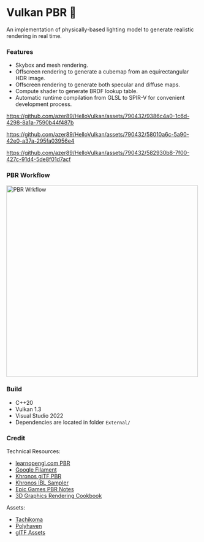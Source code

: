 # Vulkan PBR 🌋

An implementation of physically-based lighting model to generate realistic rendering in real time.

### Features
* Skybox and mesh rendering.
* Offscreen rendering to generate a cubemap from an equirectangular HDR image.
* Offscreen rendering to generate both specular and diffuse maps.
* Compute shader to generate BRDF lookup table.
* Automatic runtime compilation from GLSL to SPIR-V for convenient development process.

https://github.com/azer89/HelloVulkan/assets/790432/9386c4a0-1c6d-4298-8a1a-7590b44f487b

https://github.com/azer89/HelloVulkan/assets/790432/58010a6c-5a90-42e0-a37a-295fa03956e4

https://github.com/azer89/HelloVulkan/assets/790432/582930b8-7f00-427c-91d4-5de8f01d7acf

### PBR Workflow

<img width="500" alt="PBR Wrkflow" src="https://github.com/azer89/HelloVulkan/assets/790432/97d9a5bd-d713-4ee7-8ce3-fd2fd71f262a">

### Build
* C++20
* Vulkan 1.3
* Visual Studio 2022
* Dependencies are located in folder `External/` 

### Credit
Technical Resources:
* [learnopengl.com PBR](https://learnopengl.com/PBR/Theory)
* [Google Filament](https://google.github.io/filament/Filament.html)
* [Khronos glTF PBR](https://github.com/SaschaWillems/Vulkan-glTF-PBR)
* [Khronos IBL Sampler](https://github.com/KhronosGroup/glTF-IBL-Sampler)
* [Epic Games PBR Notes](https://blog.selfshadow.com/publications/s2013-shading-course/karis/s2013_pbs_epic_notes_v2.pdf)
* [3D Graphics Rendering Cookbook](https://github.com/PacktPublishing/3D-Graphics-Rendering-Cookbook)

Assets:
* [Tachikoma](https://sketchfab.com/3d-models/tachikoma-7ec03deb78de4a1b908d2bc736ff0f15)
* [Polyhaven](https://polyhaven.com/)
* [glTF Assets](https://github.com/KhronosGroup/glTF-Sample-Assets)
